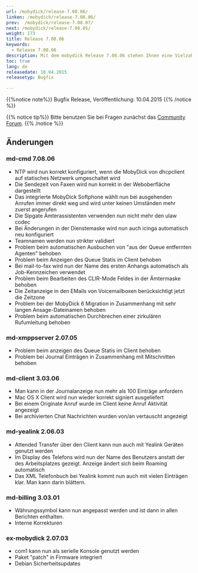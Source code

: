 ```yaml
---
url: /mobydick/release-7.08.06/
linken: /mobydick/release-7.08.06/
prev:  /mobydick/release-7.08.07/
next: /mobydick/release-7.08.05/
weight: 173
title: Release 7.08.06
keywords:
  - Release 7.08.06
description: Mit dem mobydick Release 7.08.06 stehen Ihnen eine Vielzahl an neuen Funtionen zur Verfügung.
toc: true
lang: de
releasedate: 10.04.2015
releasetyp: Bugfix

---
```


{{%notice note%}}
Bugfix Release, Veröffentlichung: 10.04.2015
{{% /notice %}}

{{% notice tip%}}
Bitte benutzen Sie bei Fragen zunächst das [Community Forum](http://community.pascom.net/forum.php "Zu unserem Forum").
{{% /notice %}}

## Änderungen

### md-cmd 7.08.06

*   NTP wird nun korrekt konfiguriert, wenn die MobyDick von dhcpclient auf statisches Netzwerk umgeschaltet wird
*   Die Sendezeit von Faxen wird nun korrekt in der Weboberfläche dargestellt
*   Das integrierte MobyDick Softphone wählt nun bei ausgehenden Anrufen immer direkt weg und wird unter keinen Umständen mehr zuerst angerufen
*   Die Sipgate Ämterassistenten verwenden nun nicht mehr den ulaw codec 
*   Bei Änderungen in der Dienstemaske wird nun auch icinga automatisch neu konfiguriert
*   Teamnamen werden nun strikter validiert
*   Problem beim automatischen Ausbuchen von "aus der Queue entfernten Agenten" behoben
*   Problem beim Anzeigen des Queue Statis im Client behoben
*   Bei mail-to-fax wird nun der Name des ersten Anhangs automatisch als Job-Kennzeichen verwendet
*   Problem beim Bearbeiten des CLIR-Mode Feldes in der Ämtermaske behoben
*   Die Zeitanzeige in den EMails von Voicemailboxen berücksichtigt jetzt die Zeitzone
*   Problem bei der MobyDick 6 Migration in Zusammenhang mit sehr langen Ansage-Dateinamen behoben
*   Problem beim automatischen Durchbrechen einer zirkulären Rufumleitung behoben

### md-xmppserver 2.07.05

*   Problem beim anzeigen des Queue Statis im Client behoben
*   Problem bei Journal Einträgen in Zusammenhang mit Mitschnitten behoben

### md-client 3.03.06

*   Man kann in der Journalanzeige nun mehr als 100 Einträge anfordern
*   Mac OS X Client wird nun wieder korrekt signiert ausgeliefert
*   Bei einem Originate Anruf wurde im Client keine Anruf Aktivität angezeigt
*   Bei archivierten Chat Nachrichten wurden von/an vertauscht angezeigt

### md-yealink 2.06.03

*   Attended Transfer über den Client kann nun auch mit Yealink Geräten genutzt werden
*   Im Display des Telefons wird nun der Name des Benutzers anstatt der des Arbeitsplatzes gezeigt. Anzeige ändert sich beim Roaming automatisch
*   Das XML Telefonbuch bei Yealink kommt nun auch mit vielen Einträgen klar. Man kann darin blättern.

### md-billing 3.03.01

*   Währungssymbol kann nun angepasst werden und ist dann in allen Berichten enthalten.
*   Interne Korrekturen

### ex-mobydick 2.07.03

*   com1 kann nun als serielle Konsole genutzt werden
*   Paket "patch" in Firmware integriert
*   Debian Sicherheitsupdates
